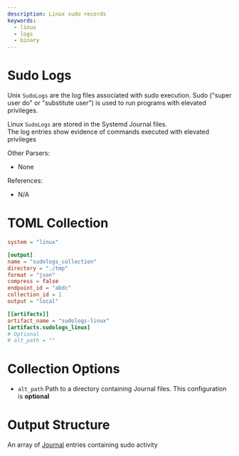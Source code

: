 ```yaml
---
description: Linux sudo records
keywords:
  - linux
  - logs
  - binary
---
```


# Sudo Logs

Unix `SudoLogs` are the log files associated with sudo execution. Sudo ("super
user do" or "substitute user") is used to run programs with elevated privileges.

Linux `SudoLogs` are stored in the Systemd Journal files.<br /> The log entries
show evidence of commands executed with elevated privileges

Other Parsers:

- None

References:

- N/A

# TOML Collection

```toml
system = "linux"

[output]
name = "sudologs_collection"
directory = "./tmp"
format = "json"
compress = false
endpoint_id = "abdc"
collection_id = 1
output = "local"

[[artifacts]]
artifact_name = "sudologs-linux"
[artifacts.sudologs_linux]
# Optional
# alt_path = ""
```

# Collection Options

- `alt_path` Path to a directory containing Journal files. This configuration is
  **optional**

# Output Structure

An array of [Journal](./journals.md) entries containing sudo activity
